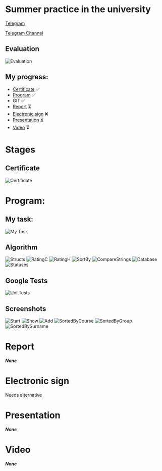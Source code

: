 # Summer practice in the university

[Telegram](https://t.me/fectosha)

[Telegram Channel](https://t.me/varlife)

## Evaluation
![Evaluation](./readme_images/evaluation.jpg)

## My progress:
* [Certificate](#certificate) ✅
* [Program](#program) ✅
* GIT ✅
* [Report](#program) ⏳
* [Electronic sign](#electronic-sign) ❌
* [Presentation](#presentation) ⏳
* [Video](#video) ⏳

# Stages
## Certificate
![Certificate](./readme_images/certificate.jpg)


# Program:
## My task:
![My Task](./readme_images/task.jpg)

## Algorithm
![Structs](./screenshots/Structs.jpg)
![RatingC](./screenshots/ratingc.jpg)
![RatingH](./screenshots/ratingh.jpg)
![SortBy](./screenshots/Sorts_by.jpg)
![CompareStrings](./screenshots/Compare_strings.jpg)
![Database](./screenshots/database.jpg)
![Statuses](./screenshots/statuses.jpg)

## Google Tests
![UnitTests](./screenshots/unit_tests.png)

## Screenshots
![Start](./screenshots/start.png)
![Show](./screenshots/show.png)
![Add](./screenshots/add.png)
![SortedByCourse](./screenshots/sorted_by_course.png)
![SortedByGroup](./screenshots/sorted_by_group.png)
![SortedBySurname](./screenshots/sorted_by_surname.png)

# Report
***None***

# Electronic sign
Needs alternative

# Presentation
***None***

# Video
***None***

